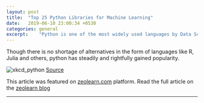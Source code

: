 ```yaml
---
layout: post
title:  "Top 25 Python Libraries for Machine Learning"
date:   2019-06-10 23:00:34 +0530
categories: general
excerpt:    "Python is one of the most widely used languages by Data Scientists and Machine Learning experts across the world."
---
```


Though there is no shortage of alternatives in the form of languages like R, Julia and others, python has steadily and rightfully gained popularity.

![xkcd_python](https://imgs.xkcd.com/comics/python.png)
[Source](https://imgs.xkcd.com/comics/python.png)

<!--more-->
This article was featured on [zeolearn.com](https://www.zeolearn.com) platform. Read the full article on the [zeolearn blog](https://www.zeolearn.com/magazine/python-libraries-for-machine-learning)

---
